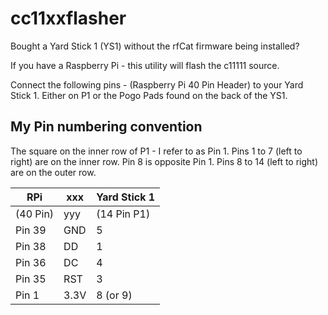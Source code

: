 # cc11xxflasher

Bought a Yard Stick 1 (YS1) without the rfCat firmware being installed?

If you have a Raspberry Pi - this utility will flash the c11111 source.

Connect the following pins  - (Raspberry Pi 40 Pin Header) to your Yard Stick 1. Either on P1 or the Pogo Pads found on the back of the YS1.

My Pin numbering convention
---

The square on the inner row of P1 - I refer to as Pin 1.  Pins 1 to 7 (left to right) are on the inner row.
Pin 8 is opposite Pin 1. Pins 8 to 14 (left to right) are on the outer row.


RPi|xxx| Yard Stick 1 
-------| -------|-----
(40 Pin)|yyy|(14 Pin P1)
Pin 39| GND	|5  
Pin 38| DD   |1
Pin 36| DC   |4
Pin 35| RST  |3
Pin 1|  3.3V |8 (or 9)

